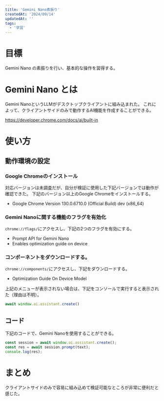 ```yaml
---
title: 'Gemini Nano素振り'
createdAt: '2024/09/14'
updatedAt: ''
tags:
  - '学習'
---
```


# 目標

Gemini Nano の素振りを行い、基本的な操作を習得する。

# Gemini Nano とは

Gemini NanoというLLMがデスクトップクライアントに組み込まれた。
これによって、クライアントサイドのみで動作するAI機能を作成することができる。

<a href="https://developer.chrome.com/docs/ai/built-in">https://developer.chrome.com/docs/ai/built-in</a>

# 使い方

## 動作環境の設定

### Google Chromeのインストール

対応バージョンは未調査だが、自分が検証に使用した下記バージョンでは動作が確認できた。
下記のバージョン以上のGoogle Chromeをインストールする。
- Google Chrome Version 130.0.6710.0 (Official Build) dev (x86_64)

### Gemini Nanoに関する機能のフラグを有効化

`chrome://flags/`にアクセスし、下記の2つのフラグを有効にする。
- Prompt API for Gemini Nano
- Enables optimization guide on device

### コンポーネントをダウンロードする。
`chrome://components/`にアクセスし、下記をダウンロードする。
- Optimization Guide On Device Model

上記のメニューが表示されない場合は、下記をコンソールで実行すると表示された（理由は不明）。
```javascript
await window.ai.assistant.create()
```

## コード

下記のコードで、Gemini Nanoを使用することができる。

```typescript
const session = await window.ai.assistant.create();
const res = await session.prompt(text);
console.log(res);
```

# まとめ

クライアントサイドのみで容易に組み込めて検証可能なところが非常に便利だと感じた。